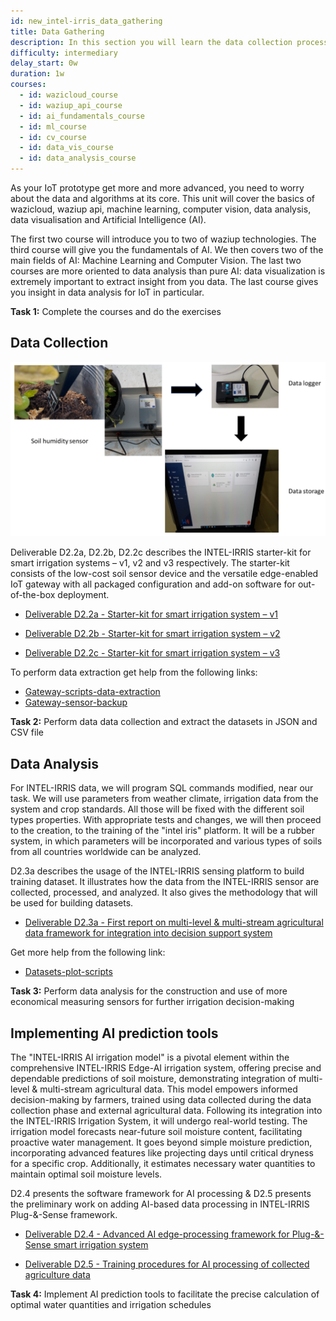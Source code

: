 ```yaml
---
id: new_intel-irris_data_gathering
title: Data Gathering
description: In this section you will learn the data collection process
difficulty: intermediary
delay_start: 0w
duration: 1w
courses:
  - id: wazicloud_course
  - id: waziup_api_course
  - id: ai_fundamentals_course
  - id: ml_course
  - id: cv_course
  - id: data_vis_course
  - id: data_analysis_course
---
```


As your IoT prototype get more and more advanced, you need to worry about the data and algorithms at its core. This unit will cover the basics of wazicloud, waziup api, machine learning, computer vision, data analysis, data visualisation and Artificial Intelligence (AI).


The first two course will introduce you to two of waziup technologies. The third course will give you the fundamentals of AI. We then covers two of the main fields of AI: Machine Learning and Computer Vision. The last two courses are more oriented to data analysis than pure AI: data visualization is extremely important to extract insight from you data. The last course gives you insight in data analysis for IoT in particular.

<alert type='success'><b>Task 1:</b> Complete the courses and do the exercises</alert>

Data Collection
------------------------
![alt text](img/data_collection.png)

Deliverable D2.2a, D2.2b, D2.2c describes the INTEL-IRRIS starter-kit for smart irrigation systems – v1, v2 and v3 respectively. The starter-kit consists of the low-cost soil sensor device and the versatile edge-enabled IoT gateway with all packaged configuration and add-on software for out-of-the-box deployment.

   - [Deliverable D2.2a - Starter-kit for smart irrigation system – v1](https://intel-irris.eu/wp-content/uploads/2022/06/D2.2a.pdf)

   - [Deliverable D2.2b - Starter-kit for smart irrigation system – v2](https://intel-irris.eu/wp-content/uploads/2023/07/D2.2b.pdf)

   - [Deliverable D2.2c - Starter-kit for smart irrigation system – v3](https://intel-irris.eu/wp-content/uploads/2024/02/D2.2c-lr.pdf)



   
   To perform data extraction get help from the following links:
   - [Gateway-scripts-data-extraction](https://github.com/CongducPham/PRIMA-Intel-IrriS/blob/main/Gateway/scripts/data-extraction/README.md)
   - [Gateway-sensor-backup](https://github.com/CongducPham/PRIMA-Intel-IrriS/blob/main/Gateway/sensor-backup/README.md)

<alert type='success'><b>Task 2:</b> Perform data data collection and extract the datasets in JSON and CSV file</alert>

Data Analysis
----------------------------------------------------------------

For INTEL-IRRIS data, we will program SQL commands modified, near our task. We will use
parameters from weather climate, irrigation data from the system and crop standards. All those will
be fixed with the different soil types properties. With appropriate tests and changes, we will then
proceed to the creation, to the training of the "intel iris" platform. It will be a rubber system, in which
parameters will be incorporated and various types of soils from all countries worldwide can be
analyzed.

D2.3a describes the usage of the INTEL-IRRIS sensing platform to build training dataset. It illustrates how the data from the INTEL-IRRIS sensor are collected, processed, and analyzed. It also gives the
methodology that will be used for building datasets.

- [Deliverable D2.3a - First report on multi-level & multi-stream agricultural
data framework for integration into decision support
system
](https://intel-irris.eu/wp-content/uploads/2023/01/D2.3a.pdf)

Get more help from the following link:
   - [Datasets-plot-scripts](https://github.com/CongducPham/PRIMA-Intel-IrriS/blob/main/Datasets/plot_scripts/README.md)

<alert type='success'><b>Task 3:</b> Perform data analysis  for the construction and use of more economical measuring sensors for further irrigation
decision-making </alert>


Implementing AI prediction tools
------------------------------------------------

The "INTEL-IRRIS AI irrigation model" is a pivotal element within the comprehensive INTEL-IRRIS Edge-AI irrigation system, offering precise and dependable predictions of soil moisture, demonstrating integration of multi-level & multi-stream agricultural data. This model empowers informed
decision-making by farmers, trained using data collected during the data collection phase and external agricultural data. Following its integration into the INTEL-IRRIS Irrigation System, it will undergo real-world testing.
The irrigation model forecasts near-future soil moisture content, facilitating proactive water management. It goes beyond simple moisture prediction, incorporating advanced features like projecting days until critical dryness for a specific crop. Additionally, it estimates
necessary water quantities to maintain optimal soil moisture levels.

D2.4 presents the software framework for
AI processing & D2.5 presents the preliminary work on adding AI-based data processing in INTEL-IRRIS
Plug-&-Sense framework.

- [Deliverable D2.4 - Advanced AI edge-processing framework for
Plug-&-Sense smart irrigation system](https://intel-irris.eu/wp-content/uploads/2024/02/D2.4.pdf)


- [Deliverable D2.5 -
Training procedures for AI processing of collected
agriculture data
](https://intel-irris.eu/wp-content/uploads/2024/02/D2.5.pdf)

<alert type='success'><b>Task 4:</b> Implement AI prediction tools to facilitate the precise calculation of optimal water quantities
and irrigation schedules
</alert>
